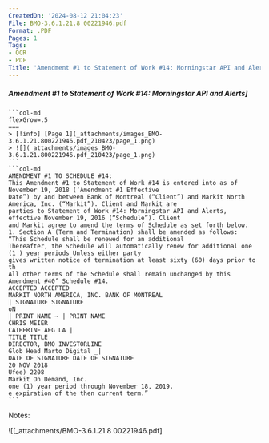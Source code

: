 ```yaml
---
CreatedOn: '2024-08-12 21:04:23'
File: BMO-3.6.1.21.8 00221946.pdf
Format: .PDF
Pages: 1
Tags:
- OCR
- PDF
Title: 'Amendment #1 to Statement of Work #14: Morningstar API and Alerts'
---
```


##### Amendment #1 to Statement of Work #14: Morningstar API and Alerts]

  
````col
```col-md
flexGrow=.5
===
> [!info] [Page 1](_attachments/images_BMO-3.6.1.21.800221946.pdf_210423/page_1.png)
> ![](_attachments/images_BMO-3.6.1.21.800221946.pdf_210423/page_1.png)
```  
```col-md
AMENDMENT #1 TO SCHEDULE #14:  
This Amendment #1 to Statement of Work #14 is entered into as of November 19, 2018 (‘Amendment #1 Effective
Date”) by and between Bank of Montreal (“Client”) and Markit North America, Inc. (“Markit”). Client and Markit are
parties to Statement of Work #14: Morningstar API and Alerts, effective November 19, 2016 (“Schedule”). Client  
and Markit agree to amend the terms of Schedule as set forth below.  
1. Section A (Term and Termination) shall be amended as follows:  
“This Schedule shall be renewed for an additional
Thereafter, the Schedule will automatically renew for additional one (1 ) year periods Unless either party
gives written notice of termination at least sixty (60) days prior to th  
All other terms of the Schedule shall remain unchanged by this Amendment #40’ Schedule #14.  
ACCEPTED ACCEPTED
MARKIT NORTH AMERICA, INC. BANK OF MONTREAL
| SIGNATURE SIGNATURE
oN
| PRINT NAME ~ | PRINT NAME
CHRIS MEIER
CATHERINE AEG LA |
TITLE TITLE
DIRECTOR, BMO INVESTORLINE
Glob Head Marto Digital _|
DATE OF SIGNATURE DATE OF SIGNATURE
20 NOV 2018  
Ufee) 2208  
Markit On Demand, Inc.  
one (1) year period through November 18, 2019.  
e expiration of the then current term.”  
```
````
Notes:  


![[_attachments/BMO-3.6.1.21.8 00221946.pdf]